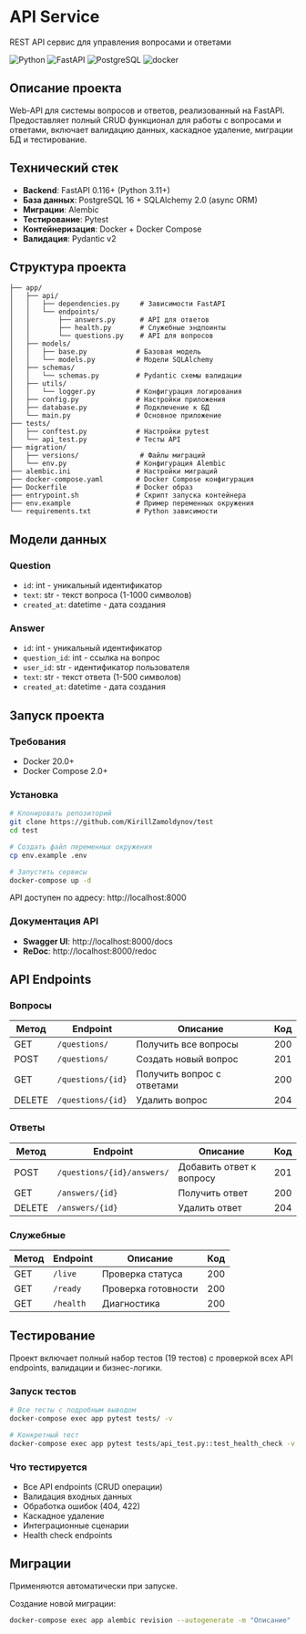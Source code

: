 # API Service

REST API сервис для управления вопросами и ответами

![Python](https://img.shields.io/badge/python-v3.11+-blue.svg)
![FastAPI](https://img.shields.io/badge/FastAPI-0.116+-green.svg)
![PostgreSQL](https://img.shields.io/badge/PostgreSQL-16+-blue.svg)
![docker](https://img.shields.io/badge/docker-ready-blue.svg)


## Описание проекта

Web-API для системы вопросов и ответов, реализованный на FastAPI. Предоставляет полный CRUD функционал для работы с вопросами и ответами, включает валидацию данных, каскадное удаление, миграции БД и тестирование.

## Технический стек

- **Backend**: FastAPI 0.116+ (Python 3.11+)
- **База данных**: PostgreSQL 16 + SQLAlchemy 2.0 (async ORM)
- **Миграции**: Alembic
- **Тестирование**: Pytest
- **Контейнеризация**: Docker + Docker Compose
- **Валидация**: Pydantic v2

## Структура проекта

```
├── app/
│   ├── api/
│   │   ├── dependencies.py     # Зависимости FastAPI
│   │   └── endpoints/
│   │       ├── answers.py      # API для ответов
│   │       ├── health.py       # Служебные эндпоинты
│   │       └── questions.py    # API для вопросов
│   ├── models/
│   │   ├── base.py            # Базовая модель
│   │   └── models.py          # Модели SQLAlchemy
│   ├── schemas/
│   │   └── schemas.py         # Pydantic схемы валидации
│   ├── utils/
│   │   └── logger.py          # Конфигурация логирования
│   ├── config.py              # Настройки приложения
│   ├── database.py            # Подключение к БД
│   └── main.py                # Основное приложение
├── tests/
│   ├── conftest.py            # Настройки pytest
│   └── api_test.py            # Тесты API
├── migration/
│   ├── versions/               # Файлы миграций
│   └── env.py                 # Конфигурация Alembic
├── alembic.ini                # Настройки миграций
├── docker-compose.yaml        # Docker Compose конфигурация
├── Dockerfile                 # Docker образ
├── entrypoint.sh              # Скрипт запуска контейнера
├── env.example                # Пример переменных окружения
└── requirements.txt           # Python зависимости
```

## Модели данных

### Question
- `id`: int - уникальный идентификатор
- `text`: str - текст вопроса (1-1000 символов)
- `created_at`: datetime - дата создания

### Answer
- `id`: int - уникальный идентификатор  
- `question_id`: int - ссылка на вопрос
- `user_id`: str - идентификатор пользователя
- `text`: str - текст ответа (1-500 символов)
- `created_at`: datetime - дата создания

## Запуск проекта

### Требования
- Docker 20.0+
- Docker Compose 2.0+

### Установка

```bash
# Клонировать репозиторий
git clone https://github.com/KirillZamoldynov/test
cd test

# Создать файл переменных окружения
cp env.example .env

# Запустить сервисы
docker-compose up -d
```

API доступен по адресу: http://localhost:8000

### Документация API

- **Swagger UI**: http://localhost:8000/docs
- **ReDoc**: http://localhost:8000/redoc

## API Endpoints

### Вопросы
| Метод | Endpoint | Описание | Код |
|-------|----------|----------|-----|
| GET | `/questions/` | Получить все вопросы | 200 |
| POST | `/questions/` | Создать новый вопрос | 201 |
| GET | `/questions/{id}` | Получить вопрос с ответами | 200 |
| DELETE | `/questions/{id}` | Удалить вопрос | 204 |

### Ответы
| Метод | Endpoint | Описание | Код |
|-------|----------|----------|-----|
| POST | `/questions/{id}/answers/` | Добавить ответ к вопросу | 201 |
| GET | `/answers/{id}` | Получить ответ | 200 |
| DELETE | `/answers/{id}` | Удалить ответ | 204 |

### Служебные
| Метод | Endpoint | Описание | Код |
|-------|----------|----------|-----|
| GET | `/live` | Проверка статуса | 200 |
| GET | `/ready` | Проверка готовности | 200 |
| GET | `/health` | Диагностика | 200 |



## Тестирование

Проект включает полный набор тестов (19 тестов) с проверкой всех API endpoints, валидации и бизнес-логики.

### Запуск тестов

```bash
# Все тесты с подробным выводом
docker-compose exec app pytest tests/ -v

# Конкретный тест
docker-compose exec app pytest tests/api_test.py::test_health_check -v
```

### Что тестируется

- Все API endpoints (CRUD операции)
- Валидация входных данных
- Обработка ошибок (404, 422)
- Каскадное удаление
- Интеграционные сценарии
- Health check endpoints


## Миграции

Применяются автоматически при запуске.

Создание новой миграции:
```bash
docker-compose exec app alembic revision --autogenerate -m "Описание"
```

